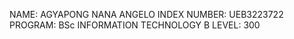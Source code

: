 NAME: AGYAPONG NANA ANGELO
INDEX NUMBER: UEB3223722
PROGRAM: BSc INFORMATION TECHNOLOGY B
LEVEL: 300
